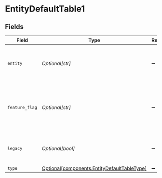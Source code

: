 # EntityDefaultTable1


## Fields

| Field                                                                                            | Type                                                                                             | Required                                                                                         | Description                                                                                      | Example                                                                                          |
| ------------------------------------------------------------------------------------------------ | ------------------------------------------------------------------------------------------------ | ------------------------------------------------------------------------------------------------ | ------------------------------------------------------------------------------------------------ | ------------------------------------------------------------------------------------------------ |
| `entity`                                                                                         | *Optional[str]*                                                                                  | :heavy_minus_sign:                                                                               | URL-friendly identifier for the entity schema                                                    | contact                                                                                          |
| `feature_flag`                                                                                   | *Optional[str]*                                                                                  | :heavy_minus_sign:                                                                               | This dropdown item should only be active when the feature flag is enabled                        | FF_MY_FEATURE_FLAG                                                                               |
| `legacy`                                                                                         | *Optional[bool]*                                                                                 | :heavy_minus_sign:                                                                               | Only show item for legacy tenants (ivy)                                                          |                                                                                                  |
| `type`                                                                                           | [Optional[components.EntityDefaultTableType]](../../models/components/entitydefaulttabletype.md) | :heavy_minus_sign:                                                                               | N/A                                                                                              |                                                                                                  |